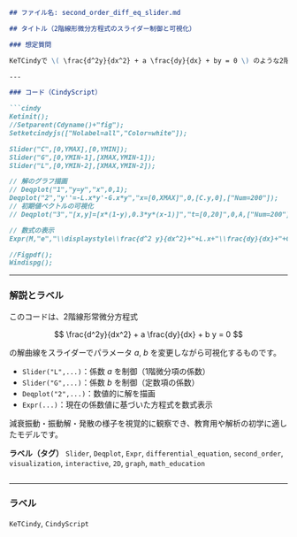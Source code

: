 ````markdown
## ファイル名: second_order_diff_eq_slider.md

## タイトル（2階線形微分方程式のスライダー制御と可視化）

### 想定質問

KeTCindyで \( \frac{d^2y}{dx^2} + a \frac{dy}{dx} + by = 0 \) のような2階線形微分方程式の係数をスライダーで操作しながら解の形を確認するにはどうすればいいですか？

---

### コード（CindyScript）

```cindy
Ketinit();
//Setparent(Cdyname()+"fig");
Setketcindyjs(["Nolabel=all","Color=white"]);

Slider("C",[0,YMAX],[0,YMIN]);
Slider("G",[0,YMIN-1],[XMAX,YMIN-1]);
Slider("L",[0,YMIN-2],[XMAX,YMIN-2]);

// 解のグラフ描画
// Deqplot("1","y=y","x",0,1);
Deqplot("2","y''=-L.x*y'-G.x*y","x=[0,XMAX]",0,[C.y,0],["Num=200"]);
// 初期値ベクトルの可視化
// Deqplot("3","[x,y]=[x*(1-y),0.3*y*(x-1)]","t=[0,20]",0,A,["Num=200"]);

// 数式の表示
Expr(M,"e","\\displaystyle\\frac{d^2 y}{dx^2}+"+L.x+"\\frac{dy}{dx}+"+G.x+"y=0");

//Figpdf();
Windispg();
````

---

### 解説とラベル

このコードは、2階線形常微分方程式

$$
\frac{d^2y}{dx^2} + a \frac{dy}{dx} + b y = 0
$$

の解曲線をスライダーでパラメータ $a$, $b$ を変更しながら可視化するものです。

* `Slider("L",...)`：係数 $a$ を制御（1階微分項の係数）
* `Slider("G",...)`：係数 $b$ を制御（定数項の係数）
* `Deqplot("2",...)`：数値的に解を描画
* `Expr(...)`：現在の係数値に基づいた方程式を数式表示

減衰振動・振動解・発散の様子を視覚的に観察でき、教育用や解析の初学に適したモデルです。

**ラベル（タグ）**
`Slider`, `Deqplot`, `Expr`, `differential_equation`, `second_order`, `visualization`, `interactive`, `2D`, `graph`, `math_education`

```
```


---

### ラベル

`KeTCindy`, `CindyScript`
